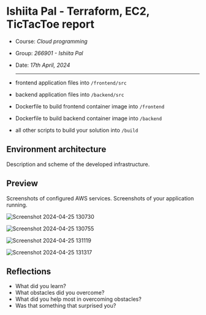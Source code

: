 # Ishiita Pal - Terraform, EC2, TicTacToe report

- Course: *Cloud programming*
- Group: *266901 - Ishiita Pal*
- Date: *17th April, 2024*

  ______________________________________________________________________________________________________________________________________________________________________________________________________________________________

- frontend application files into `/frontend/src`
- backend application files into `/backend/src`
- Dockerfile to build frontend container image into `/frontend`
- Dockerfile to build backend container image into `/backend`
- all other scripts to build your solution into `/build`

## Environment architecture

Description and scheme of the developed infrastructure.

## Preview

Screenshots of configured AWS services. Screenshots of your application running.

![Screenshot 2024-04-25 130730](https://github.com/pwr-cloudprogramming/a5-palishiita/assets/54171798/f9d9ec4a-48b8-4527-b60d-0d3f65fcd377)

![Screenshot 2024-04-25 130755](https://github.com/pwr-cloudprogramming/a5-palishiita/assets/54171798/5c734f87-7796-49be-852e-88c5284d765d)

![Screenshot 2024-04-25 131119](https://github.com/pwr-cloudprogramming/a5-palishiita/assets/54171798/a88889af-8ff6-4df6-84c4-3c5d6a0d5f8e)

![Screenshot 2024-04-25 131317](https://github.com/pwr-cloudprogramming/a5-palishiita/assets/54171798/0a0219c4-555f-4a8e-a020-36f3c4750f6a)


## Reflections

- What did you learn?
- What obstacles did you overcome?
- What did you help most in overcoming obstacles?
- Was that something that surprised you?
